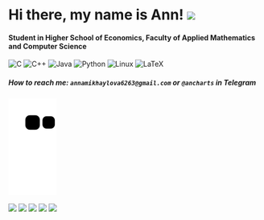 <h1>Hi there, my name is Ann! </a> 
<img src="https://github.com/blackcater/blackcater/raw/main/images/Hi.gif" height="32"/></h1>
<h4>Student in Higher School of Economics, Faculty of Applied Mathematics and Computer Science</h3>

![C](https://img.shields.io/badge/c-%2300599C.svg?style=for-the-badge&logo=c&logoColor=white)
![C++](https://img.shields.io/badge/c++-%2300599C.svg?style=for-the-badge&logo=c%2B%2B&logoColor=white)
![Java](https://img.shields.io/badge/java-%23ED8B00.svg?style=for-the-badge&logo=java&logoColor=white)
![Python](https://img.shields.io/badge/python-3670A0?style=for-the-badge&logo=python&logoColor=ffdd54)
![Linux](https://img.shields.io/badge/Linux-FCC624?style=for-the-badge&logo=linux&logoColor=black)
![LaTeX](https://img.shields.io/badge/latex-%23008080.svg?style=for-the-badge&logo=latex&logoColor=white)

<h5> How to reach me: <code>annamikhaylova6263@gmail.com</code> or <code>@ancharts</code> in Telegram </h3>

![Snake animation](https://github.com/ancharts/ancharts/blob/output/github-snake.svg)

<!-- ![Snake animation](https://github.com/ancharts/ancharts/blob/output/github-snake.svg) -->
![](https://github-profile-summary-cards.vercel.app/api/cards/profile-details?username=ancharts&theme=github_dark)
![](https://github-profile-summary-cards.vercel.app/api/cards/most-commit-language?username=ancharts&theme=github_dark)
![](https://github-profile-summary-cards.vercel.app/api/cards/repos-per-language?username=ancharts&theme=github_dark)
![](https://github-profile-summary-cards.vercel.app/api/cards/stats?username=ancharts&theme=github_dark)
![](https://github-profile-summary-cards.vercel.app/api/cards/productive-time?username=ancharts&theme=github_dark)


<!--
**ancharts/ancharts** is a ✨ _special_ ✨ repository because its `README.md` (this file) appears on your GitHub profile.

Here are some ideas to get you started:

- 🔭 I’m currently working on ...
- 🌱 I’m currently learning ...
- 👯 I’m looking to collaborate on ...
- 🤔 I’m looking for help with ...
- 💬 Ask me about ...
- 📫 How to reach me: ...
- 😄 Pronouns: ...
- ⚡ Fun fact: ...
-->
